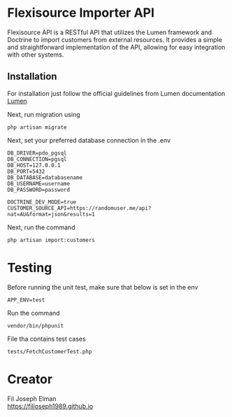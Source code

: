 # Flexisource Importer API

Flexisource API is a RESTful API that utilizes the Lumen framework and Doctrine to import customers from external resources. It provides a simple and straightforward implementation of the API, allowing for easy integration with other systems.

## Installation

For installation just follow the official guidelines from Lumen documentation [Lumen](https://lumen.laravel.com/docs/10.x/installation)

Next, run migration using

    php artisan migrate

Next, set your preferred database connection in the .env

    DB_DRIVER=pdo_pgsql
    DB_CONNECTION=pgsql
    DB_HOST=127.0.0.1
    DB_PORT=5432
    DB_DATABASE=databasename
    DB_USERNAME=username
    DB_PASSWORD=password

    DOCTRINE_DEV_MODE=true
    CUSTOMER_SOURCE_API=https://randomuser.me/api?nat=AU&format=json&results=1

Next, run the command

    php artisan import:customers

# Testing

Before running the unit test, make sure that below is set in the env

    APP_ENV=test

Run the command

    vendor/bin/phpunit

File tha contains test cases

    tests/FetchCustomerTest.php

# Creator

Fil Joseph Elman <br>
https://filjoseph1989.github.io

